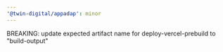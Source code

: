 ```yaml
---
'@twin-digital/appadap': minor
---
```


BREAKING: update expected artifact name for deploy-vercel-prebuild to "build-output"
